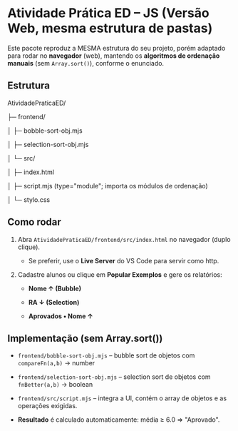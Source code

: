 # Atividade Prática ED – JS (Versão Web, mesma estrutura de pastas)
Este pacote reproduz a MESMA estrutura do seu projeto, porém adaptado para rodar no **navegador** (web),
mantendo os **algoritmos de ordenação manuais** (sem `Array.sort()`), conforme o enunciado.

## Estrutura
AtividadePraticaED/

├─ frontend/

│  ├─ bobble-sort-obj.mjs

│  ├─ selection-sort-obj.mjs

│  └─ src/

│     ├─ index.html

│     ├─ script.mjs  (type="module"; importa os módulos de ordenação)

│     └─ stylo.css



## Como rodar
1. Abra `AtividadePraticaED/frontend/src/index.html` no navegador (duplo clique).

   - Se preferir, use o **Live Server** do VS Code para servir como http.

2. Cadastre alunos ou clique em **Popular Exemplos** e gere os relatórios: 

   - **Nome ↑ (Bubble)**

   - **RA ↓ (Selection)**

   - **Aprovados • Nome ↑**


## Implementação (sem Array.sort())
- `frontend/bobble-sort-obj.mjs` – bubble sort de objetos com `compareFn(a,b)` → number

- `frontend/selection-sort-obj.mjs` – selection sort de objetos com `fnBetter(a,b)` → boolean

- `frontend/src/script.mjs` – integra a UI, contém o array de objetos e as operações exigidas.



- **Resultado** é calculado automaticamente: média ≥ 6.0 ⇒ "Aprovado".


